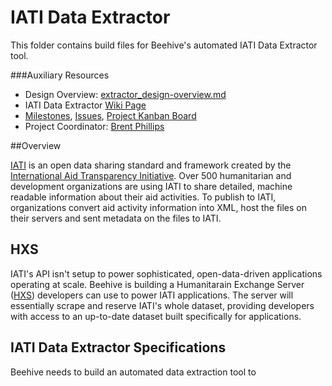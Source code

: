 # IATI Data Extractor

This folder contains build files for Beehive's automated IATI Data Extractor tool.

###Auxiliary Resources

- Design Overview: [extractor_design-overview.md](https://github.com/BeehiveNGO/Auxiliary/blob/master/design_specifications/extractor_design_overview.md)
- IATI Data Extractor [Wiki Page](https://github.com/BeehiveNGO/Beehive/wiki/IATI-Data-Extractor)
- [Milestones](https://github.com/BeehiveNGO/Beehive/milestones), [Issues](https://github.com/BeehiveNGO/Beehive/issues), [Project Kanban Board](https://github.com/BeehiveNGO/Beehive/projects/8)
- Project Coordinator: [Brent Phillips](http://github.com/brentophillips)

##Overview

[IATI]() is an open data sharing standard and framework created by the [International Aid Transparency Initiative](http://iatistandard.org). Over 500 humanitarian and development organizations are using IATI to share detailed, machine readable information about their aid activities. To publish to IATI, organizations convert aid activity information into XML, host the files on their servers and sent metadata on the files to IATI.

## HXS

IATI's API isn't setup to power sophisticated, open-data-driven applications operating at scale. Beehive is building a Humanitarain Exchange Server ([HXS]()) developers can use to power IATI applications. The server will essentially scrape and reserve IATI's whole dataset, providing developers with access to an up-to-date dataset built specifically for applications.


## IATI Data Extractor Specifications

Beehive needs to build an automated data extraction tool to 
